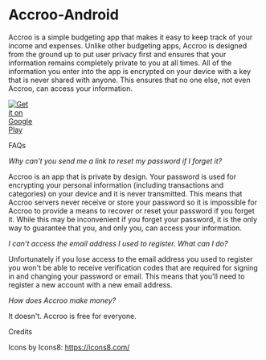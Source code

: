 # Accroo-Android

Accroo is a simple budgeting app that makes it easy to keep track of your income and expenses. Unlike other budgeting apps, Accroo is designed from the ground up to put user privacy first and ensures that your information remains completely private to you at all times. All of the information you enter into the app is encrypted on your device with a key that is never shared with anyone. This ensures that no one else, not even Accroo, can access your information.


<a href='https://play.google.com/store/apps/details?id=io.accroo.android&hl=en&pcampaignid=MKT-Other-global-all-co-prtnr-py-PartBadge-Mar2515-1'><img alt='Get it on Google Play' src='https://play.google.com/intl/en_us/badges/images/generic/en_badge_web_generic.png' style="max-width:10%"/></a>


FAQs

<i>Why can't you send me a link to reset my password if I forget it?</i>

Accroo is an app that is private by design. Your password is used for encrypting your personal information (including transactions and categories) on your device and it is never transmitted. This means that Accroo servers never receive or store your password so it is impossible for Accroo to provide a means to recover or reset your password if you forget it. While this may be inconvenient if you forget your password, it is the only way to guarantee that you, and only you, can access your information.

<i>I can't access the email address I used to register. What can I do?</i>

Unfortunately if you lose access to the email address you used to register you won't be able to receive verification codes that are required for signing in and changing your password or email. This means that you'll need to register a new account with a new email address.

<i>How does Accroo make money?</i>

It doesn't. Accroo is free for everyone.

Credits

Icons by Icons8: https://icons8.com/
